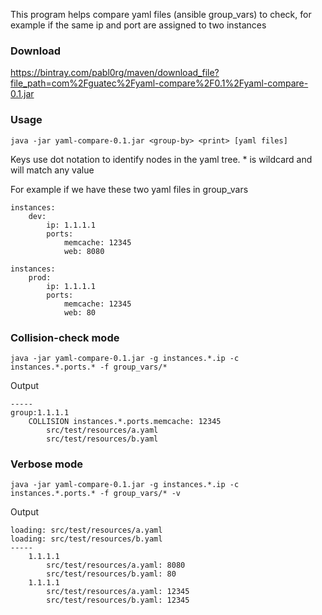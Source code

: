 This program helps compare yaml files (ansible group_vars) to check, for example if the same ip and port are assigned to two instances

### Download

https://bintray.com/pabl0rg/maven/download_file?file_path=com%2Fguatec%2Fyaml-compare%2F0.1%2Fyaml-compare-0.1.jar

### Usage

```java -jar yaml-compare-0.1.jar <group-by> <print> [yaml files]```

Keys use dot notation to identify nodes in the yaml tree.  * is wildcard and will match any value

For example if we have these two yaml files in group_vars

```
instances:
    dev:
        ip: 1.1.1.1
        ports:
            memcache: 12345
            web: 8080
```

```
instances:
    prod:
        ip: 1.1.1.1
        ports:
            memcache: 12345
            web: 80
```

### Collision-check mode

```java -jar yaml-compare-0.1.jar -g instances.*.ip -c instances.*.ports.* -f group_vars/*```

Output

```
-----
group:1.1.1.1
	COLLISION instances.*.ports.memcache: 12345
		src/test/resources/a.yaml
		src/test/resources/b.yaml
```

### Verbose mode

```java -jar yaml-compare-0.1.jar -g instances.*.ip -c instances.*.ports.* -f group_vars/* -v```

Output

```
loading: src/test/resources/a.yaml
loading: src/test/resources/b.yaml
-----
	1.1.1.1
		src/test/resources/a.yaml: 8080
		src/test/resources/b.yaml: 80
	1.1.1.1
		src/test/resources/a.yaml: 12345
		src/test/resources/b.yaml: 12345
```